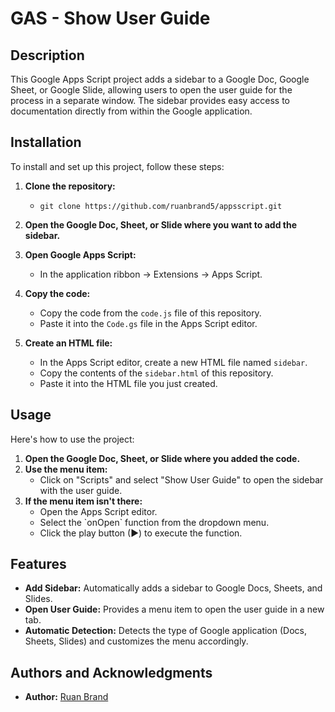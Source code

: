 # GAS - Show User Guide

## Description

This Google Apps Script project adds a sidebar to a Google Doc, Google Sheet, or Google Slide, allowing users to open the user guide for the process in a separate window. The sidebar provides easy access to documentation directly from within the Google application.

## Installation

To install and set up this project, follow these steps:

1. **Clone the repository:**
   - `git clone https://github.com/ruanbrand5/appsscript.git`

2. **Open the Google Doc, Sheet, or Slide where you want to add the sidebar.**

3. **Open Google Apps Script:**
   - In the application ribbon -> Extensions -> Apps Script.

4. **Copy the code:**
   - Copy the code from the `code.js` file of this repository.
   - Paste it into the `Code.gs` file in the Apps Script editor.

5. **Create an HTML file:**
   - In the Apps Script editor, create a new HTML file named `sidebar`.
   - Copy the contents of the `sidebar.html` of this repository.
   - Paste it into the HTML file you just created.


## Usage

Here's how to use the project:

1. **Open the Google Doc, Sheet, or Slide where you added the code.**
2. **Use the menu item:**
   - Click on "Scripts" and select "Show User Guide" to open the sidebar with the user guide.
3. **If the menu item isn't there:**
   - Open the Apps Script editor.
   - Select the \`onOpen\` function from the dropdown menu.
   - Click the play button (▶) to execute the function.

## Features

- **Add Sidebar:** Automatically adds a sidebar to Google Docs, Sheets, and Slides.
- **Open User Guide:** Provides a menu item to open the user guide in a new tab.
- **Automatic Detection:** Detects the type of Google application (Docs, Sheets, Slides) and customizes the menu accordingly.

## Authors and Acknowledgments

- **Author:** [Ruan Brand](https://github.com/ruanbrand5)